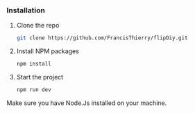 ### Installation

1. Clone the repo
   ```sh
   git clone https://github.com/FrancisThierry/flipDiy.git
   ```
2. Install NPM packages
   ```sh
   npm install
   ```
3. Start the project
   ```js
   npm run dev
   ```


Make sure you have Node.Js installed on your machine. 
